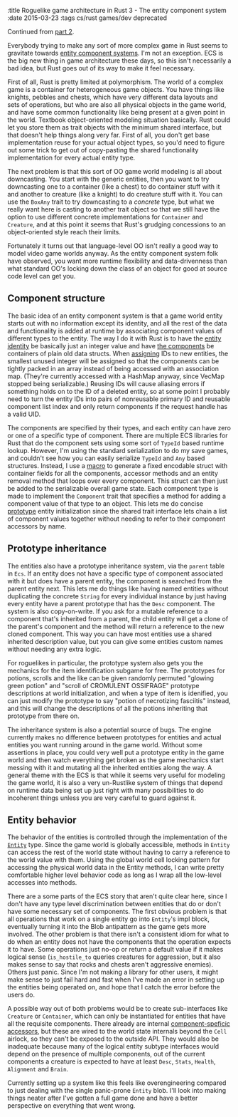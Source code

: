 :title Roguelike game architecture in Rust 3 - The entity component system
:date 2015-03-23
:tags cs/rust games/dev deprecated

Continued from [part 2](../roguelike-architecture-in-rust-2).

Everybody trying to make any sort of more complex game in Rust seems
to gravitate towards [entity component systems][gamedev-ecs]. I'm
not an exception. ECS is the big new thing in game architecture
these days, so this isn't necessarily a bad idea, but Rust goes out
of its way to make it feel necessary.

First of all, Rust is pretty limited at polymorphism. The world of a
complex game is a container for heterogeneous game objects. You have
things like knights, pebbles and chests, which have very different
data layouts and sets of operations, but who are also all physical
objects in the game world, and have some common functionality like
being present at a given point in the world. Textbook
object-oriented modeling situation basically. Rust could let you
store them as trait objects with the minimum shared interface, but
that doesn't help things along very far. First of all, you don't get
base implementation reuse for your actual object types, so you'd
need to figure out some trick to get out of copy-pasting the shared
functionality implementation for every actual entity type.

The next problem is that this sort of OO game world modeling is all
about downcasting. You start with the generic entities, then you
want to try downcasting one to a container (like a chest) to do
container stuff with it and another to creature (like a knight) to
do creature stuff with it. You can use the `BoxAny` trait to
try downcasting to a *concrete* type, but what we really want here
is casting to another trait object so that we still have the option
to use different concrete implementations for `Container` and
`Creature`, and at this point it seems that Rust's grudging
concessions to an object-oriented style reach their limits.

Fortunately it turns out that language-level OO isn't really a good
way to model video game worlds anyway. As the entity component
system folk have observed, you want more runtime flexibility and
data-drivenness than what standard OO's locking down the class of an
object for good at source code level can get you.

## Component structure

The basic idea of an entity component system is that a game world
entity starts out with no information except its identity, and all
the rest of the data and functionality is added at runtime by
associating component values of different types to the entity. The
way I do it with Rust is to have the [entity identity][entity] be
basically just an integer value and have [the
components][components] be containers of plain old data structs.
When [assigning][ecs] IDs to new entities, the smallest unused
integer will be assigned so that the components can be tightly
packed in an array instead of being accessed with an association
map. (They're currently accessed with a HashMap anyway, since VecMap
stopped being serializable.) Reusing IDs will cause aliasing errors
if something holds on to the ID of a deleted entity, so at some
point I probably need to turn the entity IDs into pairs of
nonreusable primary ID and reusable component list index and only
return components if the request handle has a valid UID.

The components are specified by their types, and each entity can
have zero or one of a specific type of component. There are multiple
ECS libraries for Rust that do the component sets using some sort of
`TypeId` based runtime lookup. However, I'm using the standard
serialization to do my save games, and couldn't see how you can
easily serialize `TypeId` and `Any` based structures. Instead, I use
a [macro][comp_macro] to generate a fixed encodable struct with
container fields for all the components, accessor methods and an
entity removal method that loops over every component. This struct
can then just be added to the serializable overall game state. Each
component type is made to implement the `Component` trait that
specifies a method for adding a component value of that type to an
object. This lets me do concise [prototype][prototypes] entity
initialization since the shared trait interface lets chain a list of
component values together without needing to refer to their
component accessors by name.

## Prototype inheritance

The entities also have a prototype inheritance system, via the
`parent` table in `Ecs`. If an entity does not have a specific type
of component associated with it but does have a parent entity, the
component is searched from the parent entity next. This lets me do
things like having named entities without duplicating the concrete
`String` for every individual instance by just having every entity
have a parent prototype that has the `Desc` component. The system is
also copy-on-write. If you ask for a mutable reference to a
component that's inherited from a parent, the child entity will
get a clone of the parent's component and the method will return a
reference to the new cloned component. This way you can have most
entities use a shared inherited description value, but you can give
some entities custom names without needing any extra logic.

For roguelikes in particular, the prototype system also gets you the
mechanics for the item identification subgame for free. The
prototypes for potions, scrolls and the like can be given randomly
permuted "glowing green potion" and "scroll of CROMULENT OSSIFRAGE"
prototype descriptions at world initialization, and when a type of
item is idenified, you can just modify the prototype to say "potion
of necrotizing fasciitis" instead, and this will change the
descriptions of all the potions inheriting that prototype from there
on.

The inheritance system is also a potential source of bugs. The
engine currently makes no difference between prototypes for entities
and actual entities you want running around in the game world.
Without some assertions in place, you could very well put a
prototype entity in the game world and then watch everything get
broken as the game mechanics start messing with it and mutating all
the inherited entities along the way. A general theme with the ECS
is that while it seems very useful for modeling the game world, it
is also a very un-Rustlike system of things that depend on runtime
data being set up just right with many possibilities to do
incoherent things unless you are very careful to guard against it.

## Entity behavior

The behavior of the entities is controlled through the
implementation of the [`Entity`][entity] type. Since the game world
is globally accessible, methods in `Entity` can access the rest of
the world state without having to carry a reference to the world
value with them. Using the global world cell locking pattern for
accessing the physical world data in the Entity methods, I can write
pretty comfortable higher level behavior code as long as I wrap all
the low-level accesses into methods.

There are a some parts of the ECS story that aren't quite clear
here, since I don't have any type level discrimination between
entities that do or don't have some necessary set of components. The
first obvious problem is that all operations that work on a single
entity go into `Entity`'s impl block, eventually turning it into the
Blob antipattern as the game gets more involved. The other problem
is that there isn't a consistent idiom for what to do when an entity
does not have the components that the operation expects it to have.
Some operations just no-op or return a default value if it makes
logical sense (`is_hostile_to` queries creatures for aggression, but
it also makes sense to say that rocks and chests aren't aggressive
enemies). Others just panic. Since I'm not making a library for
other users, it might make sense to just fail hard and fast when
I've made an error in setting up the entities being operated on, and
hope that I catch the error before the users do.

A possible way out of both problems would be to create
sub-interfaces like `Creature` or `Container`, which can only be
instantiated for entities that have all the requisite components.
There already are internal [component-speficic
accessors][component_ref], but these are wired to the world state
internals beyond the `Cell` airlock, so they can't be exposed to the
outside API. They would also be inadequate because many of the logical
entity subtype interfaces would depend on the presence of multiple
components, out of the current components a creature is expected to
have at least `Desc`, `Stats`, `Health`, `Alignment` and `Brain`.

Currently setting up a system like this feels like overengineering
compared to just dealing with the single panic-prone `Entity` blob.
I'll look into making things neater after I've gotten a full game
done and have a better perspective on everything that went wrong.

[gamedev-ecs]: http://stackoverflow.com/questions/1901251/component-based-game-engine-design
[entity]: https://github.com/rsaarelm/magog/blob/2365d6f4e5a318a28875d254ba2d5821ffc4e296/world/src/entity.rs
[components]: https://github.com/rsaarelm/magog/blob/2365d6f4e5a318a28875d254ba2d5821ffc4e296/world/src/components.rs
[ecs]: https://github.com/rsaarelm/magog/blob/2365d6f4e5a318a28875d254ba2d5821ffc4e296/world/src/ecs.rs
[comp_macro]: https://github.com/rsaarelm/magog/blob/2365d6f4e5a318a28875d254ba2d5821ffc4e296/world/src/ecs.rs#L111
[prototypes]: https://github.com/rsaarelm/magog/blob/2365d6f4e5a318a28875d254ba2d5821ffc4e296/world/src/prototype.rs
[component_ref]: https://github.com/rsaarelm/magog/blob/2365d6f4e5a318a28875d254ba2d5821ffc4e296/world/src/component_ref.rs
